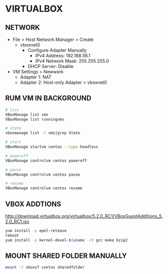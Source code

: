 # VIRTUALBOX

## NETWORK

- File > Host Network Manager > Create
  - vboxnet0
     - Configure Adapter Manually
        - IPv4 Address: 192.168.56.1
        - IPv4 Network Mask: 255.255.255.0
     - DHCP Server: Disable
- VM Settings > Newwork
  - Adapter 1: NAT
  - Adapter 2: Host-only Adapter > vboxnet0

## RUM VM IN BACKGROUND

```sh
# list
VBoxManage list vms
VBoxManage list runningvms

# state
vboxmanage list -l vms|grep State

# start
VBoxManage startvm centos --type headless

# poweroff
VBoxManage controlvm centos poweroff

# pause
VBoxManage controlvm centos pause

# resume
VBoxManage controlvm centos resume
```

## VBOX ADDTIONS

http://download.virtualbox.org/virtualbox/5.2.0_RC1/VBoxGuestAdditions_5.2.0_RC1.iso

```sh
yum install -y epel-release 
reboot
yum install -y kernel-devel-$(uname -r) gcc make bzip2
```

## MOUNT SHARED FOLDER MANUALLY

```sh
mount -t vboxsf centos sharedfolder
```